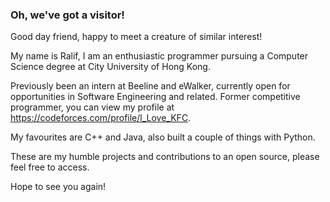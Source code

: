### Oh, we've got a visitor!
Good day friend, happy to meet a creature of similar interest!

My name is Ralif, I am an enthusiastic programmer pursuing a Computer Science degree at City University of Hong Kong.

Previously been an intern at Beeline and eWalker, currently open for opportunities in Software Engineering and related. Former competitive programmer, you can view my profile at https://codeforces.com/profile/l_Love_KFC.

My favourites are C++ and Java, also built a couple of things with Python.

These are my humble projects and contributions to an open source, please feel free to access.

Hope to see you again!
<!--
**Mirash124/Mirash124** is a ✨ _special_ ✨ repository because its `README.md` (this file) appears on your GitHub profile.

Here are some ideas to get you started:

- 🔭 I’m currently working on ...
- 🌱 I’m currently learning ...
- 👯 I’m looking to collaborate on ...
- 🤔 I’m looking for help with ...
- 💬 Ask me about ...
- 📫 How to reach me: ...
- 😄 Pronouns: ...
- ⚡ Fun fact: ...
-->

